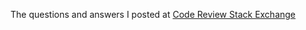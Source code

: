 
The questions and answers I posted at [Code Review Stack Exchange](https://codereview.stackexchange.com/)
